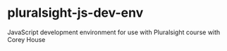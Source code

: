 # pluralsight-js-dev-env
JavaScript development environment for use with Pluralsight course with Corey House
